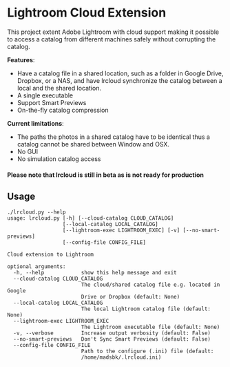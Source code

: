# Lightroom Cloud Extension

This project extent Adobe Lightroom with cloud support making it possible to access a catalog from different machines safely without corrupting the catalog.

**Features**:
  * Have a catalog file in a shared location, such as a folder in Google Drive, Dropbox, or a NAS, and have lrcloud synchronize the catalog between a local and the shared location.
  * A single executable
  * Support Smart Previews 
  * On-the-fly catalog compression 

**Current limitations**:
  * The paths the photos in a shared catalog have to be identical thus a catalog cannot be shared between Window and OSX.
  * No GUI
  * No simulation catalog access

#### Please note that lrcloud is still in beta as is not ready for production

Usage
-----

```
./lrcloud.py --help
usage: lrcloud.py [-h] [--cloud-catalog CLOUD_CATALOG]
                  [--local-catalog LOCAL_CATALOG]
                  [--lightroom-exec LIGHTROOM_EXEC] [-v] [--no-smart-previews]
                  [--config-file CONFIG_FILE]

Cloud extension to Lightroom

optional arguments:
  -h, --help            show this help message and exit
  --cloud-catalog CLOUD_CATALOG
                        The cloud/shared catalog file e.g. located in Google
                        Drive or Dropbox (default: None)
  --local-catalog LOCAL_CATALOG
                        The local Lightroom catalog file (default: None)
  --lightroom-exec LIGHTROOM_EXEC
                        The Lightroom executable file (default: None)
  -v, --verbose         Increase output verbosity (default: False)
  --no-smart-previews   Don't Sync Smart Previews (default: False)
  --config-file CONFIG_FILE
                        Path to the configure (.ini) file (default:
                        /home/madsbk/.lrcloud.ini)
```
